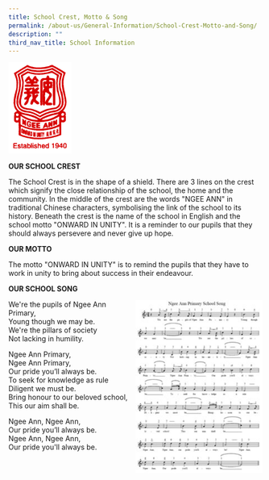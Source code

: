 ```yaml
---
title: School Crest, Motto & Song
permalink: /about-us/General-Information/School-Crest-Motto-and-Song/
description: ""
third_nav_title: School Information
---
```


<img src="/images/NAPS-Crest.jpeg" 
     style="width:25%">
		 
**OUR SCHOOL CREST**


  

The School Crest is in the shape of a shield. There are 3 lines on the crest which signify the close relationship of the school, the home and the community. In the middle of the crest are the words "NGEE ANN" in traditional Chinese characters, symbolising the link of the school to its history. Beneath the crest is the name of the school in English and the school motto "ONWARD IN UNITY". It is a reminder to our pupils that they should always persevere and never give up hope.

 

**OUR MOTTO**


  

The motto "ONWARD IN UNITY" is to remind the pupils that they have to work in unity to bring about success in their endeavour.

**OUR SCHOOL SONG**

<img src="/images/schsong_thumb.jpeg" 
     style="width:50%;float:right">
		 
We're the pupils of Ngee Ann Primary,  
Young though we may be.  
We're the pillars of society  
Not lacking in humility.  
  
Ngee Ann Primary,  
Ngee Ann Primary,  
Our pride you’ll always be.  
To seek for knowledge as rule  
Diligent we must be.  
Bring honour to our beloved school,  
This our aim shall be.  
  
Ngee Ann, Ngee Ann,  
Our pride you’ll always be.  
Ngee Ann, Ngee Ann,  
Our pride you'll always be.

